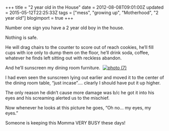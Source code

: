 +++
title = "2 year old in the House"
date = 2012-08-08T09:01:00Z
updated = 2015-05-12T22:25:33Z
tags = ["mess", "growing up", "Motherhood", "2 year old"]
blogimport = true 
+++

Number one sign you have a 2 year old boy in the house.

Nothing is safe.&#160; 

He will drag chairs to the counter to score out of reach cookies, he’ll fill cups with ice only to dump them on the floor, he’ll drink soda, coffee, whatever he finds left sitting out with reckless abandon.&#160; 

And he’ll sunscreen my dining room furniture.&#160; [![photo (7)](https://latc.s3.amazonaws.com/wp-content/uploads/2012/08/photo-7.jpg "photo (7)")](https://latc.s3.amazonaws.com/wp-content/uploads/2012/08/photo-7.jpg)

I had even seen the sunscreen lying out earlier and moved it to the center of the dining room table, “just incase”…. clearly I should have put it up higher.

The only reason he didn’t cause more damage was b/c he got it into his eyes and his screaming alerted us to the mischief.&#160; 

Now whenever he looks at this picture he goes, “Oh no… my eyes, my eyes.”

Someone is keeping this Momma VERY BUSY these days!
